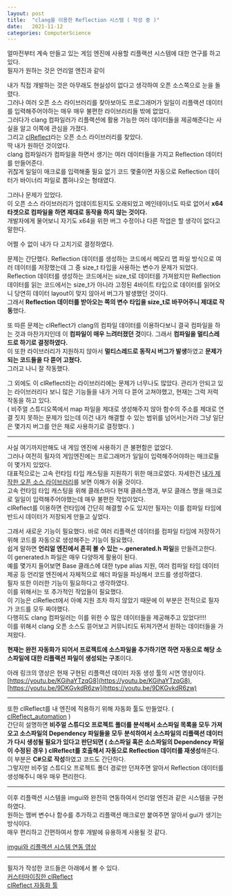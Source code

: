 ```yaml
---
layout: post
title:  "clang을 이용한 Reflection 시스템 ( 작성 중 )"
date:   2021-11-12
categories: ComputerScience
---
```


얼마전부터 계속 만들고 있는 게임 엔진에 사용할 리플랙션 시스템에 대한 연구를 하고 있다.             
필자가 원하는 것은 언리얼 엔진과 같이 

내가 직접 개발하는 것은 아무래도 현실성이 없다고 생각하여 오픈 소스쪽으로 눈을 돌렸다.      
그러나 여러 오픈 소스 라이브러리를 찾아보아도 프로그래머가 일일이 리플랙션 데이터를 입력해주어야하는 매우 매우 불편한 라이브러리들 밖에 없었다.            
그러다가 clang 컴파일러가 리플랙션에 활용 가능한 여러 데이터들을 제공해준다는 사실을 알고 이쪽에 관심을 가졌다.      
그리고 [clReflect](https://github.com/Celtoys/clReflect)라는 오픈 소스 라이브러리를 찾았다.            
딱 내가 원하던 것이었다.           
clang 컴파일러가 컴파일을 하면서 생기는 여러 데이터들을 가지고 Reflection 데이터를 만들어준다.         
귀찮게 일일이 매크로를 입력해줄 필요 없기 코드 몇줄이면 자동으로 Reflection 데이터가 바이너리 파일로 뽑혀나오는 형태였다.     

그러나 문제가 있었다.        
이 오픈 소스 라이브러리가 업데이트된지도 오래되었고 메인테이너도 따로 없어서 **x64 타겟으로 컴파일을 하면 제대로 동작을 하지 않는 것이다.**       
개발자에게 물어보니 자기도 x64을 위한 버그 수정이나 다른 작업은 할 생각이 없다고 말한다.        

어쩔 수 없이 내가 다 고치기로 결정하였다.         

문제는 간단했다. Reflection 데이터를 생성하는 코드에서 메모리 맵 파일 방식으로 여러 데이터를 저장했는데 그 중 size_t 타입을 사용하는 변수가 문제가 되었다. Reflection 데이터를 생성하는 코드에서는 size_t로 데이터를 가져왔지만 Reflection 데이터를 읽는 코드에서는 size_t가 아니라 고정된 4바이트 타입으로 데이터를 읽어오니 당연히 데이터 layout이 맞지 않아서 버그가 발생했던 것이다.                   
그래서 **Reflection 데이터를 받아오는 쪽의 변수 타입을 size_t로 바꾸어주니 제대로 작동**했다.              

또 따른 문제는 clReflect가 clang의 컴파일 데이터를 이용하다보니 결국 컴파일을 하는 것과 마찬가지인데 이 **컴파일이 매우 느려터졌던 것**이다. 그래서 **컴파일을 멀티스레드로 하기로 결정하였다.**       
이 또한 라이브러리가 지원하지 않아서 **멀티스레드로 동작시 버그가 발생**하였고 **문제가 되는 코드들을 다 뜯어 고쳤다.**         
그러고 나니 잘 작동했다.         

그 외에도 이 clReflect라는 라이브러리에는 문제가 너무나도 많았다. 관리가 안되고 있는 라이브러리다 보니 많은 기능들을 내가 거의 다 뜯어 고쳐야했고, 현재는 그럭 저럭 작동을 하고 있다.         
( 비주얼 스튜디오쪽에서 map 파일을 제대로 생성해주지 않아 함수의 주소를 제대로 연결 짓지 못하는 문제가 있는데 이건 내가 해결할 수 있는 범위를 넘어서는거라 그냥 일단은 몇가지 버그를 안은 채로 사용하기로 결정했다. )          

--------------------------------------------------             

사실 여기까지만해도 내 게임 엔진에 사용하기 큰 불편함은 없었다.        
그러나 여전히 필자의 게임엔진에는 프로그래머가 일일이 입력해주어야하는 매크로들이 몇가지 있었다.         
대표적으로는 고속 런타임 타입 캐스팅을 지원하기 위한 매크로였다. 자세한건 [내가 제작한 오픈 소스 라이브러리](https://github.com/SungJJinKang/Fast_Runtime_Type_Casting_cpp)를 보면 이해가 쉬울 것이다.        
고속 런타임 타입 캐스팅을 위해 클래스마다 현재 클래스명과, 부모 클래스 명을 매크로로 일일이 입력해주어야했는데 매우 불편한 작업이었다.          
clReflect를 이용하면 런타임에 간단히 해결할 수도 있지만 필자는 이를 컴파일 타임에 반드시 데이터가 저장되게 만들고 싶었다.      


그래서 새로운 기능이 필요했다. 바로 여러 리플랙션 데이터를 컴파일 타임에 저장하기 위해 코드를 자동으로 생성해주는 기능이 필요했다.      
쉽게 말하면 **언리얼 엔진에서 흔히 볼 수 있는 ~.generated.h 파일**을 만들려고한다.          
이 generated.h 파일은 매우 다양하게 활용이 된다.            
예를 몇가지 들어보면 Base 클래스에 대한 type alias 지원, 여러 컴파일 타임 데이터 제공 등 언리얼 엔진에서 자체적으로 헤더 파일을 파싱해서 코드를 생성하였다.          
필자 또한 이러한 기능이 필요하다고 생각하였다.            
이를 위해서는 또 추가적인 작업들이 필요했다.     
이 기능은 clReflect에서 아예 지원 조차 하지 않았기 때문에 이 부분은 전적으로 필자가 코드를 모두 짜야했다.                
다행히도 clang 컴파일러는 이를 위한 수 많은 데이터들을 제공해주고 있었다!!!!                   
이를 위해서 clang 오픈 소스도 뜯어보고 커뮤니티도 뒤져가면서 원하는 데이터들을 가져왔다.            

**현재는 완전 자동화가 되어서 프로젝트에 소스파일을 추가하기면 하면 자동으로 해당 소스파일에 대한 리플랙션 파일이 생성되는 구조**이다.           
                          
아래 링크의 영상은 현재 구현된 리플랙션 데이터 자동 생성 툴의 시연 영상이다.                   
[https://youtu.be/KGihaYTzqG8](https://youtu.be/KGihaYTzqG8), [https://youtu.be/9DKGvkdR6zw](https://youtu.be/9DKGvkdR6zw)                     
                    

------------------------------------

또한 clReflect를 내 엔진에 적용하기 위해 자동화 툴도 만들었다. ( [clReflect_automation](https://github.com/SungJJinKang/clReflect_automation) )                         
간단히 설명하면 **비주얼 스튜디오 프로젝트 폴더를 분석해서 소스파일 목록을 모두 가져오고 소스파일의 Dependency 파일들을 모두 분석하여서 소스파일의 리플랙션 데이터가 다시 생성될 필요가 있다고 판단되면 ( 소스파일 혹은 소스파일의 Dependency 파일이 수정된 경우 ) clReflect를 호출해서 자동으로 Reflection 데이터를 재생성**해준다.          
이 부분은 **C#으로 작성**하였고 코드도 간단하다.           
그렇지만 비주얼 스튜디오 프로젝트 폴더 경로만 던져주면 알아서 Reflection 데이터를 생성해주니 매우 매우 편리한다.          


-----------------------------            

이후 리플랙션 시스템을 imgui와 완전히 연동하여서 언리얼 엔진과 같은 시스템을 구현하였다.          
원하는 멤버 변수나 함수를 추가하고 리플랙션 매크로만 붙여주면 알아서 gui가 생기는 방식이다.         
매우 편리하고 간편하여서 향후 개발에 유용하게 사용될 것 같다.            

[imgui와 리플랙션 시스템 연동 영상](https://youtu.be/wxZIGoTRcpo)            

----------------------

필자가 작성한 코드들은 아래에서 볼 수 있다.        
[커스터마이징한 clReflect](https://github.com/SungJJinKang/clReflect)           
[clReflect 자동화 툴](https://github.com/SungJJinKang/clReflect_automation)             
